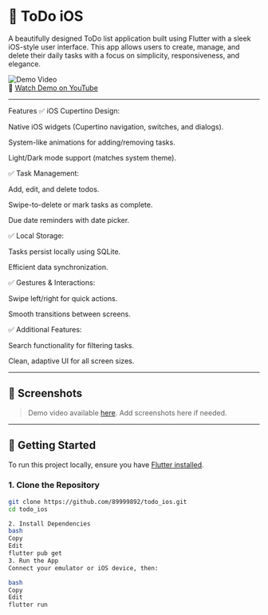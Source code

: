 # 📝 ToDo iOS

A beautifully designed ToDo list application built using Flutter with a sleek iOS-style user interface. This app allows users to create, manage, and delete their daily tasks with a focus on simplicity, responsiveness, and elegance.

![Demo Video](https://img.shields.io/badge/Demo-YouTube-red?logo=youtube)  
🎥 [Watch Demo on YouTube](https://www.youtube.com/shorts/UQCNzITB-iA)

---

Features
✅ iOS Cupertino Design:

Native iOS widgets (Cupertino navigation, switches, and dialogs).

System-like animations for adding/removing tasks.

Light/Dark mode support (matches system theme).

✅ Task Management:

Add, edit, and delete todos.

Swipe-to-delete or mark tasks as complete.



Due date reminders with date picker.

✅ Local Storage:

Tasks persist locally using SQLite.

Efficient data synchronization.

✅ Gestures & Interactions:

Swipe left/right for quick actions.

Smooth transitions between screens.

✅ Additional Features:

Search functionality for filtering tasks.

Clean, adaptive UI for all screen sizes.

---

## 📱 Screenshots

> Demo video available [here](https://www.youtube.com/shorts/UQCNzITB-iA). Add screenshots here if needed.

---

## 🚀 Getting Started

To run this project locally, ensure you have [Flutter installed](https://flutter.dev/docs/get-started/install).

### 1. Clone the Repository

```bash
git clone https://github.com/89999892/todo_ios.git
cd todo_ios

2. Install Dependencies
bash
Copy
Edit
flutter pub get
3. Run the App
Connect your emulator or iOS device, then:

bash
Copy
Edit
flutter run
